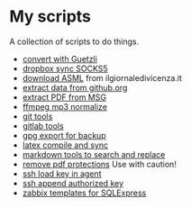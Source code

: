# My scripts

A collection of scripts to do things.

* [convert with Guetzli](bat_guetzli/)
* [dropbox sync SOCKS5](Dropbox-Sync-SOCKS5/)
* [download ASML](ilgiornaledivicenza.it/) from ilgiornaledivicenza.it
* [extract data from github.org](extract-data-from-github-org/)
* [extract PDF from MSG](extract_PDF_from_MSG/)
* [ffmpeg mp3 normalize](ffmpeg_mp3_normalize/)
* [git tools](git/)
* [gitlab tools](gitlab/)
* [gpg export for backup](gpg_export/)
* [latex compile and sync](tex-compile-and-sync/)
* [markdown tools to search and replace](md_tools/)
* [remove pdf protections](removepdfprotections/) Use with caution!
* [ssh load key in agent](ssh_loadkey/)
* [ssh append authorized key](ssh_authorizekey/)
* [zabbix templates for SQLExpress](zabbix/)
